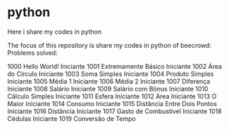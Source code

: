 # python
Here i share my codes in python

The focus of this repository is share my codes in python of beecrowd:
Problems solved:

1000		Hello World!	Iniciante
1001		Extremamente Básico	Iniciante
1002		Área do Círculo	Iniciante
1003		Soma Simples	Iniciante
1004		Produto Simples	Iniciante
1005		Média 1	Iniciante
1006		Média 2	Iniciante
1007		Diferença	Iniciante
1008		Salário	Iniciante
1009		Salário com Bônus	Iniciante
1010		Cálculo Simples	Iniciante
1011		Esfera	Iniciante
1012		Área	Iniciante
1013		O Maior	Iniciante
1014		Consumo	Iniciante
1015		Distância Entre Dois Pontos	Iniciante
1016		Distância	Iniciante
1017		Gasto de Combustível	Iniciante
1018		Cédulas	Iniciante
1019		Conversão de Tempo
